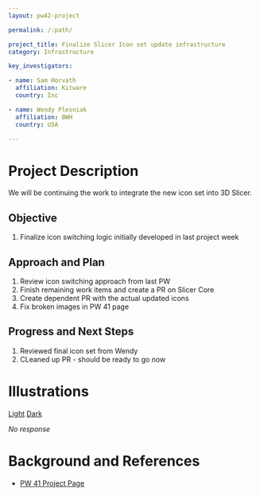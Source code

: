 ```yaml
---
layout: pw42-project

permalink: /:path/

project_title: Finalize Slicer Icon set update infrastructure
category: Infrastructure

key_investigators:

- name: Sam Horvath
  affiliation: Kitware
  country: Inc

- name: Wendy Plesniak
  affiliation: BWH
  country: USA

---
```


# Project Description

<!-- Add a short paragraph describing the project. -->


We will be continuing the work to integrate the new icon set into 3D Slicer.



## Objective

<!-- Describe here WHAT you would like to achieve (what you will have as end result). -->


1. Finalize icon switching logic initially developed in last project week




## Approach and Plan

<!-- Describe here HOW you would like to achieve the objectives stated above. -->


1. Review icon switching approach from last PW
2. Finish remaining work items and create a PR on Slicer Core
3. Create dependent PR with the actual updated icons
4. Fix broken images in PW 41 page




## Progress and Next Steps

<!-- Update this section as you make progress, describing of what you have ACTUALLY DONE.
     If there are specific steps that you could not complete then you can describe them here, too. -->


1. Reviewed final icon set from Wendy
2. CLeaned up PR - should be ready to go now



# Illustrations

<!-- Add pictures and links to videos that demonstrate what has been accomplished. -->

[Light](https://projectweek.na-mic.org/PW42_2025_GranCanaria/Projects/FinalizeSlicerIconSetUpdateInfrastructure/LightThemeIconsIndex.html)
[Dark](https://projectweek.na-mic.org/PW42_2025_GranCanaria/Projects/FinalizeSlicerIconSetUpdateInfrastructure/DarkThemeIconsIndex.html)

_No response_



# Background and References

<!-- If you developed any software, include link to the source code repository.
     If possible, also add links to sample data, and to any relevant publications. -->


- [PW 41 Project Page](https://projectweek.na-mic.org/PW41_2024_MIT/Projects/UpdatedIconsAndThemeSwitching/)

